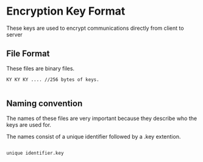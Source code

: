 # Encryption Key Format

These keys are used to encrypt communications directly from client to server

## File Format
These files are binary files. 
```
KY KY KY .... //256 bytes of keys. 


```

## Naming convention
The names of these files are very important because they describe who the keys are used for. 

The names consist of a unique identifier followed by a .key extention. 
```'

unique identifier.key


```
